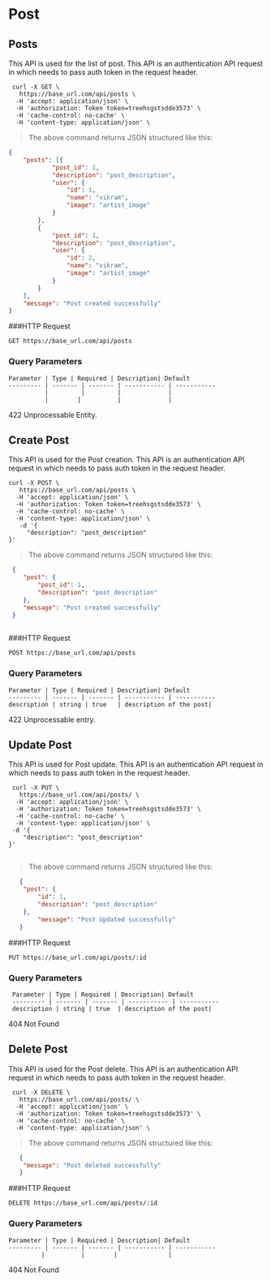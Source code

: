 # Post

## Posts

This API is used for the list of post.
This API is an authentication API request in which needs to pass auth token in the request header.

```shell
 curl -X GET \
   https://base_url.com/api/posts \
  -H 'accept: application/json' \
  -H 'authorization: Token token=treehsgstsdde3573' \
  -H 'cache-control: no-cache' \
  -H 'content-type: application/json' \
```

> The above command returns JSON structured like this:

```json
{
	"posts": [{
			"post_id": 1,
			"description": "post_description",
			"user": {
				"id": 1,
				"name": "vikram",
				"image": "artist_image"
			}
		},
		{
			"post_id": 1,
			"description": "post_description",
			"user": {
				"id": 2,
				"name": "vikram",
				"image": "artist_image"
			}
		}
	],
	"message": "Post created successfully"
}
 ```

###HTTP Request

`GET https://base_url.com/api/posts`

### Query Parameters

    Parameter | Type | Required | Description| Default
    --------- | ------- | ------- | ----------- | -----------
              |         |         |             |
              |        |          |             |

<aside class="warning"> 422 Unprocessable Entity.</aside>


## Create Post

This API is used for the Post creation.
This API is an authentication API request in which needs to pass auth token in the request header.

```shell
curl -X POST \
   https://base_url.com/api/posts \
  -H 'accept: application/json' \
  -H 'authorization: Token token=treehsgstsdde3573' \
  -H 'cache-control: no-cache' \
  -H 'content-type: application/json' \
   -d '{
	 "description": "post_description"
}'

```

> The above command returns JSON structured like this:

```json
 {
 	"post": {
 		"post_id": 1,
 		"description": "post_description"
 	},
 	"message": "Post created successfully"
 }
   
   ```

###HTTP Request

`POST https://base_url.com/api/posts`

### Query Parameters

    Parameter | Type | Required | Description| Default
    --------- | ------- | ------- | ----------- | -----------
    description | string | true   | description of the post| 

 <aside class="warning"> 422 Unprocessable entry.</aside>


## Update Post

This API is used for Post update.
This API is an authentication API request in which needs to pass auth token in the request header.

```shell 
 curl -X PUT \
   https://base_url.com/api/posts/ \
  -H 'accept: application/json' \
  -H 'authorization: Token token=treehsgstsdde3573' \
  -H 'cache-control: no-cache' \
  -H 'content-type: application/json' \
 -d '{
	"description": "post_description"
}'


```

> The above command returns JSON structured like this:

```json
   {
   	"post": {
   		"id": 1,
   		"description": "post_description"
   	},
   	 	"message": "Post Updated successfully"
   }
```


###HTTP Request

`PUT https://base_url.com/api/posts/:id`


### Query Parameters

     Parameter | Type | Required | Description| Default
     --------- | ------- | ------- | ----------- | -----------
     description | string | true  | description of the post| 

 <aside class="warning"> 404 Not Found</aside>


## Delete Post

This API is used for the Post delete.
This API is an authentication API request in which needs to pass auth token in the request header.

```shell
 curl -X DELETE \
   https://base_url.com/api/posts/ \
  -H 'accept: application/json' \
  -H 'authorization: Token token=treehsgstsdde3573' \
  -H 'cache-control: no-cache' \
  -H 'content-type: application/json' \
```

> The above command returns JSON structured like this:

```json
   {
   	"message": "Post deleted successfully"
   }
```

###HTTP Request

`DELETE https://base_url.com/api/posts/:id`

### Query Parameters

    Parameter | Type | Required | Description| Default
    --------- | ------- | ------- | ----------- | -----------
             |          |        |              |
  

 <aside class="warning"> 404 Not Found</aside>
